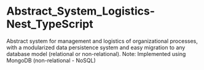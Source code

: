 # Abstract_System_Logistics-Nest_TypeScript
Abstract system for management and logistics of organizational processes, with a modularized data persistence system and easy migration to any database model (relational or non-relational). Note: Implemented using MongoDB (non-relational - NoSQL)
